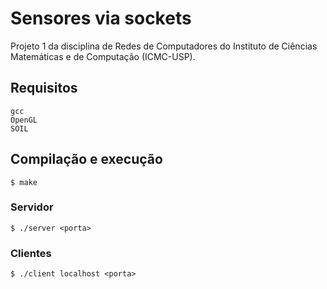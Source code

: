 # Sensores via sockets

Projeto 1 da disciplina de Redes de Computadores do Instituto de Ciências Matemáticas e de Computação (ICMC-USP).

## Requisitos

```
gcc
OpenGL
SOIL
```

## Compilação e execução
```
$ make
```
### Servidor
```
$ ./server <porta>
```
### Clientes
```
$ ./client localhost <porta>
```


